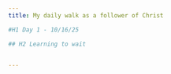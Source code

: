 ```yaml
---
title: My daily walk as a follower of Christ

#H1 Day 1 - 10/16/25

## H2 Learning to wait


---
```

